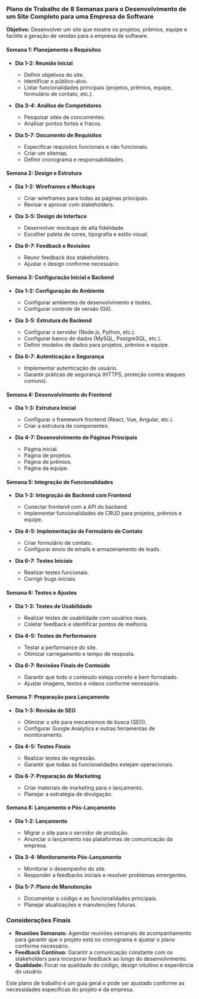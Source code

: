 ### Plano de Trabalho de 8 Semanas para o Desenvolvimento de um Site Completo para uma Empresa de Software

**Objetivo:** Desenvolver um site que mostre os projetos, prêmios, equipe e facilite a geração de vendas para a empresa de software.

#### Semana 1: Planejamento e Requisitos

- **Dia 1-2: Reunião Inicial**
  - Definir objetivos do site.
  - Identificar o público-alvo.
  - Listar funcionalidades principais (projetos, prêmios, equipe, formulário de contato, etc.).

- **Dia 3-4: Análise de Competidores**
  - Pesquisar sites de concorrentes.
  - Analisar pontos fortes e fracos.

- **Dia 5-7: Documento de Requisitos**
  - Especificar requisitos funcionais e não funcionais.
  - Criar um sitemap.
  - Definir cronograma e responsabilidades.

#### Semana 2: Design e Estrutura

- **Dia 1-2: Wireframes e Mockups**
  - Criar wireframes para todas as páginas principais.
  - Revisar e aprovar com stakeholders.

- **Dia 3-5: Design de Interface**
  - Desenvolver mockups de alta fidelidade.
  - Escolher paleta de cores, tipografia e estilo visual.

- **Dia 6-7: Feedback e Revisões**
  - Reunir feedback dos stakeholders.
  - Ajustar o design conforme necessário.

#### Semana 3: Configuração Inicial e Backend

- **Dia 1-2: Configuração de Ambiente**
  - Configurar ambientes de desenvolvimento e testes.
  - Configurar controle de versão (Git).

- **Dia 3-5: Estrutura de Backend**
  - Configurar o servidor (Node.js, Python, etc.).
  - Configurar banco de dados (MySQL, PostgreSQL, etc.).
  - Definir modelos de dados para projetos, prêmios e equipe.

- **Dia 6-7: Autenticação e Segurança**
  - Implementar autenticação de usuário.
  - Garantir práticas de segurança (HTTPS, proteção contra ataques comuns).

#### Semana 4: Desenvolvimento do Frontend

- **Dia 1-3: Estrutura Inicial**
  - Configurar o framework frontend (React, Vue, Angular, etc.).
  - Criar a estrutura de componentes.

- **Dia 4-7: Desenvolvimento de Páginas Principais**
  - Página inicial.
  - Página de projetos.
  - Página de prêmios.
  - Página da equipe.

#### Semana 5: Integração de Funcionalidades

- **Dia 1-3: Integração de Backend com Frontend**
  - Conectar frontend com a API do backend.
  - Implementar funcionalidades de CRUD para projetos, prêmios e equipe.

- **Dia 4-5: Implementação de Formulário de Contato**
  - Criar formulário de contato.
  - Configurar envio de emails e armazenamento de leads.

- **Dia 6-7: Testes Iniciais**
  - Realizar testes funcionais.
  - Corrigir bugs iniciais.

#### Semana 6: Testes e Ajustes

- **Dia 1-3: Testes de Usabilidade**
  - Realizar testes de usabilidade com usuários reais.
  - Coletar feedback e identificar pontos de melhoria.

- **Dia 4-5: Testes de Performance**
  - Testar a performance do site.
  - Otimizar carregamento e tempo de resposta.

- **Dia 6-7: Revisões Finais de Conteúdo**
  - Garantir que todo o conteúdo esteja correto e bem formatado.
  - Ajustar imagens, textos e vídeos conforme necessário.

#### Semana 7: Preparação para Lançamento

- **Dia 1-3: Revisão de SEO**
  - Otimizar o site para mecanismos de busca (SEO).
  - Configurar Google Analytics e outras ferramentas de monitoramento.

- **Dia 4-5: Testes Finais**
  - Realizar testes de regressão.
  - Garantir que todas as funcionalidades estejam operacionais.

- **Dia 6-7: Preparação de Marketing**
  - Criar materiais de marketing para o lançamento.
  - Planejar a estratégia de divulgação.

#### Semana 8: Lançamento e Pós-Lançamento

- **Dia 1-2: Lançamento**
  - Migrar o site para o servidor de produção.
  - Anunciar o lançamento nas plataformas de comunicação da empresa.

- **Dia 3-4: Monitoramento Pós-Lançamento**
  - Monitorar o desempenho do site.
  - Responder a feedbacks iniciais e resolver problemas emergentes.

- **Dia 5-7: Plano de Manutenção**
  - Documentar o código e as funcionalidades principais.
  - Planejar atualizações e manutenções futuras.

### Considerações Finais

- **Reuniões Semanais:** Agendar reuniões semanais de acompanhamento para garantir que o projeto está no cronograma e ajustar o plano conforme necessário.
- **Feedback Contínuo:** Garantir a comunicação constante com os stakeholders para incorporar feedback ao longo do desenvolvimento.
- **Qualidade:** Focar na qualidade do código, design intuitivo e experiência do usuário.

Este plano de trabalho é um guia geral e pode ser ajustado conforme as necessidades específicas do projeto e da empresa.
